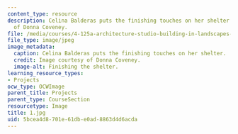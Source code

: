 ```yaml
---
content_type: resource
description: Celina Balderas puts the finishing touches on her shelter. Image courtesy
  of Donna Coveney.
file: /media/courses/4-125a-architecture-studio-building-in-landscapes-fall-2005/5bcea4d8701e61dbe0ad8863d4d6acda_1.jpg
file_type: image/jpeg
image_metadata:
  caption: Celina Balderas puts the finishing touches on her shelter.
  credit: Image courtesy of Donna Coveney.
  image-alt: Finishing the shelter.
learning_resource_types:
- Projects
ocw_type: OCWImage
parent_title: Projects
parent_type: CourseSection
resourcetype: Image
title: 1.jpg
uid: 5bcea4d8-701e-61db-e0ad-8863d4d6acda
---
```


